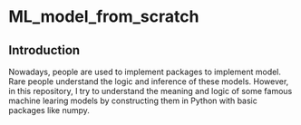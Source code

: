 # ML_model_from_scratch
## Introduction
Nowadays, people are used to implement packages to implement model. Rare people understand the logic and inference of these models.
However, in this repository, I try to understand the meaning and logic of some famous machine learing models
by constructing them in Python with basic packages like numpy.
